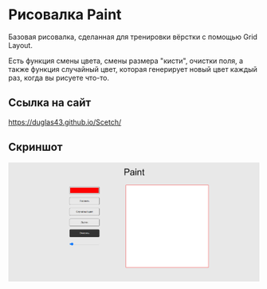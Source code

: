 
# Рисовалка Paint

Базовая рисовалка, сделанная для тренировки вёрстки с помощью Grid Layout.

Есть функция смены цвета, смены размера "кисти", очистки поля, а также функция случайный цвет, которая генерирует новый цвет каждый раз, когда вы рисуете что-то.


## Ссылка на сайт

https://duglas43.github.io/Scetch/

## Скриншот

![App Screenshot](./img/Screenshot_3.png)

